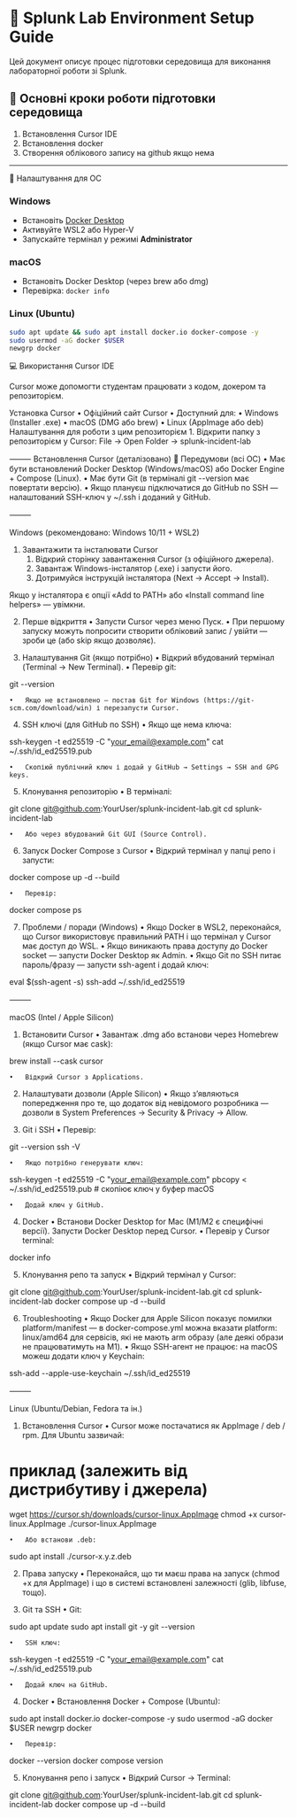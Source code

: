 
# 🧪 Splunk Lab Environment Setup Guide

Цей документ описує процес підготовки середовища для виконання лабораторної роботи зі Splunk.


## 🧭 Основні кроки роботи підготовки середовища
1. Встановлення Cursor IDE
2. Встановлення docker
3. Створення облікового запису на github якщо нема

---

 🐧 Налаштування для ОС

### Windows
- Встановіть [Docker Desktop](https://www.docker.com/products/docker-desktop)
- Активуйте WSL2 або Hyper-V
- Запускайте термінал у режимі **Administrator**

### macOS
- Встановіть Docker Desktop (через brew або dmg)
- Перевірка: `docker info`

### Linux (Ubuntu)
```bash
sudo apt update && sudo apt install docker.io docker-compose -y
sudo usermod -aG docker $USER
newgrp docker
```
💻 Використання Cursor IDE 

Cursor може допомогти студентам працювати з кодом, докером та репозиторієм.

Установка Cursor
	•	Офіційний сайт Cursor
	•	Доступний для:
	•	Windows (Installer .exe)
	•	macOS (DMG або brew)
	•	Linux (AppImage або deb)
Налаштування для роботи з цим репозиторієм
	1.	Відкрити папку з репозиторієм у Cursor:
File → Open Folder → splunk-incident-lab

⸻
Встановлення Cursor (деталізовано)
🔧 Передумови (всі ОС)
	•	Має бути встановлений Docker Desktop (Windows/macOS) або Docker Engine + Compose (Linux).
	•	Має бути Git (в терміналі git --version має повертати версію).
	•	Якщо плануєш підключатися до GitHub по SSH — налаштований SSH-ключ у ~/.ssh і доданий у GitHub.

⸻

Windows (рекомендовано: Windows 10/11 + WSL2)

1) Завантажити та інсталювати Cursor
	1.	Відкрий сторінку завантаження Cursor (з офіційного джерела).
	2.	Завантаж Windows-інсталятор (.exe) і запусти його.
	3.	Дотримуйся інструкцій інсталятора (Next → Accept → Install).

Якщо у інсталятора є опції «Add to PATH» або «Install command line helpers» — увімкни.

2) Перше відкриття
	•	Запусти Cursor через меню Пуск.
	•	При першому запуску можуть попросити створити обліковий запис / увійти — зроби це (або skip якщо дозволяє).

3) Налаштування Git (якщо потрібно)
	•	Відкрий вбудований термінал (Terminal → New Terminal).
	•	Перевір git:

git --version


	•	Якщо не встановлено — постав Git for Windows (https://git-scm.com/download/win) і перезапусти Cursor.

4) SSH ключі (для GitHub по SSH)
	•	Якщо ще нема ключа:

ssh-keygen -t ed25519 -C "your_email@example.com"
cat ~/.ssh/id_ed25519.pub


	•	Скопіюй публічний ключ і додай у GitHub → Settings → SSH and GPG keys.

5) Клонування репозиторію
	•	В терміналі:

git clone git@github.com:YourUser/splunk-incident-lab.git
cd splunk-incident-lab


	•	Або через вбудований Git GUI (Source Control).

6) Запуск Docker Compose з Cursor
	•	Відкрий термінал у папці репо і запусти:

docker compose up -d --build


	•	Перевір:

docker compose ps



7) Проблеми / поради (Windows)
	•	Якщо Docker в WSL2, переконайся, що Cursor використовує правильний PATH і що термінал у Cursor має доступ до WSL.
	•	Якщо виникають права доступу до Docker socket — запусти Docker Desktop як Admin.
	•	Якщо Git по SSH питає пароль/фразу — запусти ssh-agent і додай ключ:

eval $(ssh-agent -s)
ssh-add ~/.ssh/id_ed25519



⸻

macOS (Intel / Apple Silicon)

1) Встановити Cursor
	•	Завантаж .dmg або встанови через Homebrew (якщо Cursor має cask):

brew install --cask cursor


	•	Відкрий Cursor з Applications.

2) Налаштувати дозволи (Apple Silicon)
	•	Якщо з’являються попередження про те, що додаток від невідомого розробника — дозволи в System Preferences → Security & Privacy → Allow.

3) Git і SSH
	•	Перевір:

git --version
ssh -V


	•	Якщо потрібно генерувати ключ:

ssh-keygen -t ed25519 -C "your_email@example.com"
pbcopy < ~/.ssh/id_ed25519.pub   # скопіює ключ у буфер macOS


	•	Додай ключ у GitHub.

4) Docker
	•	Встанови Docker Desktop for Mac (M1/M2 є специфічні версії). Запусти Docker Desktop перед Cursor.
	•	Перевір у Cursor terminal:

docker info



5) Клонування репо та запуск
	•	Відкрий термінал у Cursor:

git clone git@github.com:YourUser/splunk-incident-lab.git
cd splunk-incident-lab
docker compose up -d --build



6) Troubleshooting
	•	Якщо Docker для Apple Silicon показує помилки platform/manifest — в docker-compose.yml можна вказати platform: linux/amd64 для сервісів, які не мають arm образу (але деякі образи не працюватимуть на M1).
	•	Якщо SSH-агент не працює: на macOS можеш додати ключ у Keychain:

ssh-add --apple-use-keychain ~/.ssh/id_ed25519



⸻

Linux (Ubuntu/Debian, Fedora та ін.)

1) Встановлення Cursor
	•	Cursor може постачатися як AppImage / deb / rpm. Для Ubuntu зазвичай:

# приклад (залежить від дистрибутиву і джерела)
wget https://cursor.sh/downloads/cursor-linux.AppImage
chmod +x cursor-linux.AppImage
./cursor-linux.AppImage


	•	Або встанови .deb:

sudo apt install ./cursor-x.y.z.deb



2) Права запуску
	•	Переконайся, що ти маєш права на запуск (chmod +x для AppImage) і що в системі встановлені залежності (glib, libfuse, тощо).

3) Git та SSH
	•	Git:

sudo apt update
sudo apt install git -y
git --version


	•	SSH ключ:

ssh-keygen -t ed25519 -C "your_email@example.com"
cat ~/.ssh/id_ed25519.pub


	•	Додай ключ на GitHub.

4) Docker
	•	Встановлення Docker + Compose (Ubuntu):

sudo apt install docker.io docker-compose -y
sudo usermod -aG docker $USER
newgrp docker


	•	Перевір:

docker --version
docker compose version



5) Клонування репо і запуск
	•	Відкрий Cursor → Terminal:

git clone git@github.com:YourUser/splunk-incident-lab.git
cd splunk-incident-lab
docker compose up -d --build





